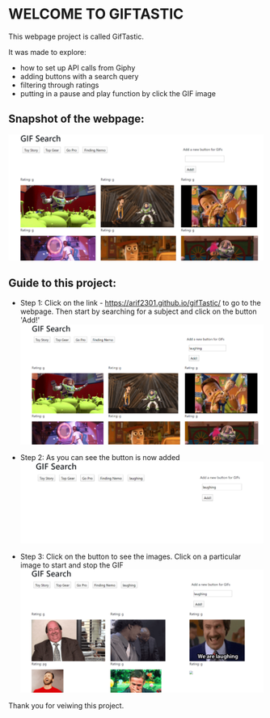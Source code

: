 #  WELCOME TO GIFTASTIC

This webpage project is called GifTastic.

It was made to explore:
* how to set up API calls from Giphy
* adding buttons with a search query
* filtering through ratings 
* putting in a pause and play function by click the GIF image


## Snapshot of the webpage:

![](photos/main.PNG)


## Guide to this project:

* Step 1: Click on the link - https://arif2301.github.io/gifTastic/ to go to the webpage. Then start by searching for a subject and click on the button 'Add!'
![](photos/search1.PNG)


* Step 2: As you can see the button is now added
![](photos/search2.PNG)


* Step 3: Click on the button to see the images. Click on a particular image to start and stop the GIF
![](photos/button1.PNG)

Thank you for veiwing this project.
